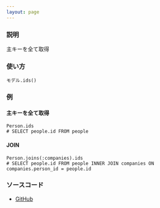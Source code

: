 ```yaml
---
layout: page
---
```


### 説明

主キーを全て取得

### 使い方

    モデル.ids()

### 例

#### 主キーを全て取得

    Person.ids
    # SELECT people.id FROM people

#### JOIN

    Person.joins(:companies).ids
    # SELECT people.id FROM people INNER JOIN companies ON companies.person_id = people.id

### ソースコード

- [GitHub](https://github.com/rails/rails/blob/984c3ef2775781d47efa9f541ce570daa2434a80/activerecord/lib/active_record/relation/calculations.rb#L242)
